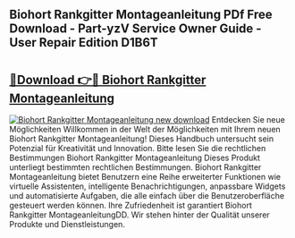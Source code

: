## Biohort Rankgitter Montageanleitung PDf Free Download - Part-yzV Service Owner Guide - User Repair Edition D1B6T

# <h2><a href="http://df7gtm.blite.top/?on=Biohort+Rankgitter+Montageanleitung">🔗Download 👉🔴 Biohort Rankgitter Montageanleitung</a></h2>

[![Biohort Rankgitter Montageanleitung new download](https://i.imgur.com/lujVjoI.png)](http://df7gtm.blite.top/?on=Biohort+Rankgitter+Montageanleitung)
Entdecken Sie neue Möglichkeiten Willkommen in der Welt der Möglichkeiten mit Ihrem neuen Biohort Rankgitter Montageanleitung! Dieses Handbuch untersucht sein Potenzial für Kreativität und Innovation. Bitte lesen Sie die rechtlichen Bestimmungen Biohort Rankgitter Montageanleitung Dieses Produkt unterliegt bestimmten rechtlichen Bestimmungen. Biohort Rankgitter Montageanleitung bietet Benutzern eine Reihe erweiterter Funktionen wie virtuelle Assistenten, intelligente Benachrichtigungen, anpassbare Widgets und automatisierte Aufgaben, die alle einfach über die Benutzeroberfläche gesteuert werden können. Ihre Zufriedenheit ist garantiert Biohort Rankgitter MontageanleitungDD. Wir stehen hinter der Qualität unserer Produkte und Dienstleistungen.
